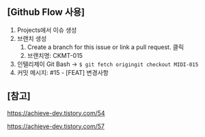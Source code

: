 ## [Github Flow 사용]

1. Projects에서 이슈 생성
2. 브랜치 생성
    1. Create a branch for this issue or link a pull request. 클릭
    2. 브랜치명: CKMT-015
3. 인텔리제이 Git Bash →  `$ git fetch origingit checkout MIDI-015`
4. 커밋 메시지: #15 - [FEAT] 변경사항

## [참고]

https://achieve-dev.tistory.com/54

https://achieve-dev.tistory.com/57
